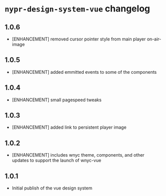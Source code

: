 # `nypr-design-system-vue` changelog

## 1.0.6

- [ENHANCEMENT] removed cursor pointer style from main player on-air-image

## 1.0.5

- [ENHANCEMENT] added emmitted events to some of the components

## 1.0.4

- [ENHANCEMENT] small pagespeed tweaks

## 1.0.3

- [ENHANCEMENT] added link to persistent player image

## 1.0.2

- [ENHANCEMENT] includes wnyc theme, components, and other updates to support the launch of wnyc-vue

## 1.0.1

- Initial publish of the vue design system
